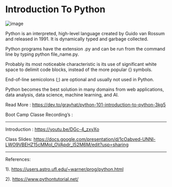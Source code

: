# Introduction To Python 


![image](https://user-images.githubusercontent.com/51136314/126344425-54f7126e-6ec1-4c0e-9a3e-f3c2f34fc8e1.png) 



Python is an interpreted, high-level language created by Guido van Rossum and released in 1991. It is dynamically typed and garbage collected.

Python programs have the extension .py and can be run from the command line by typing python file_name.py.

Probably its most noticeable characteristic is its use of significant white space to delimit code blocks, instead of the more popular {} symbols.

End-of-line semicolons (;) are optional and usually not used in Python.

Python becomes the best solution in many domains from web applications, data analysis, data science, machine learning, and AI. 
 
 
 Read More : https://dev.to/grayhat/python-101-introduction-to-python-3kg5 


Boot Camp Classe Recording’s :

---
Introduction : https://youtu.be/DGc-4_zxyXo

Class Slides: https://docs.google.com/presentation/d/1cOabved-UNNl-LWO9VBEHZ15cMMoI_OVApdr_I52M6M/edit?usp=sharing

---


References:

1). https://users.astro.ufl.edu/~warner/prog/python.html 

2). https://www.pythontutorial.net/ 


